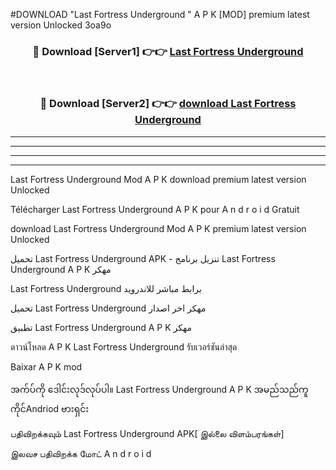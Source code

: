 #DOWNLOAD "Last Fortress Underground " A P K [MOD] premium latest version Unlocked 3oa9o 



<div align="center">

<h3>🔴 Download [Server1] 👉👉 <a href="https://apkdownload12.web.app/?title=Last Fortress Underground ">Last Fortress Underground  </a></h3><br>

<h3>🔴 Download [Server2] 👉👉 <a href="https://apkdownload12.web.app/?title=Last Fortress Underground ">download Last Fortress Underground  </a></h3>
</div>


----------------------------------------------------------

----------------------------------------------------------

----------------------------------------------------------

----------------------------------------------------------


Last Fortress Underground  Mod A P K download premium latest version Unlocked

Télécharger  Last Fortress Underground  A P K pour A n d r o i d Gratuit

download Last Fortress Underground  Mod A P K premium latest version Unlocked

تحميل Last Fortress Underground  APK - تنزيل برنامج Last Fortress Underground  A P K مهكر

Last Fortress Underground  برابط مباشر للاندرويد

تحميل Last Fortress Underground  مهكر اخر اصدار

تطبيق Last Fortress Underground  A P K مهكر

ดาวน์โหลด A P K Last Fortress Underground  รับเวอร์ชันล่าสุด

Baixar A P K mod

အက်ပ်ကို ဒေါင်းလုဒ်လုပ်ပါ။ Last Fortress Underground  A P K အမည်သည်ကူကိုင်Andriod ဗားရှင်း

பதிவிறக்கவும் Last Fortress Underground  APK[ இல்லை விளம்பரங்கள்] 
 
இலவச பதிவிறக்க மோட் A n d r o i d



